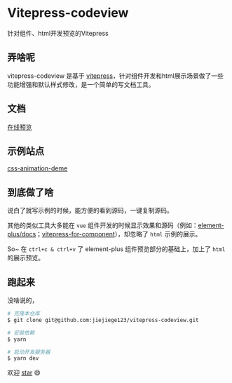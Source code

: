 <!--
 * @Author: zzz
 * @LastEditors: zzz
-->
# Vitepress-codeview
针对组件、html开发预览的Vitepress

## 弄啥呢
vitepress-codeview 是基于 [vitepress](https://github.com/vuejs/vitepress)，针对组件开发和html展示场景做了一些功能增强和默认样式修改，是一个简单的写文档工具。

## 文档
[在线预览](http://vitepress-codeview.zemengzhou.top)

## 示例站点
[css-animation-deme](http://animation-deme.zemengzhou.top)

## 到底做了啥
说白了就写示例的时候，能方便的看到源码，一键复制源码。

其他的类似工具大多能在 `vue` 组件开发的时候显示效果和源码（例如：[element-plus/docs](https://github.com/element-plus/element-plus/tree/dev/docs)；[vitepress-for-component](https://github.com/dewfall123/vitepress-for-component)），却忽略了 `html` 示例的展示。

So~  在 `ctrl+c & ctrl+v` 了 element-plus 组件预览部分的基础上，加上了 `html` 的展示预览。

## 跑起来
没啥说的，
``` sh
# 克隆本仓库
$ git clone git@github.com:jiejiege123/vitepress-codeview.git

# 安装依赖
$ yarn

# 启动开发服务器
$ yarn dev
```
欢迎 [star](https://github.com/jiejiege123/vitepress-codeview) :smile: